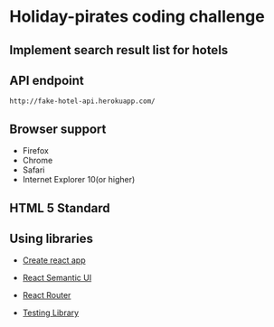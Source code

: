 # Holiday-pirates coding challenge

## Implement search result list for hotels

## API endpoint

```
http://fake-hotel-api.herokuapp.com/
```

## Browser support

- Firefox
- Chrome
- Safari
- Internet Explorer 10(or higher)

## HTML 5 Standard

## Using libraries

- [Create react app](https://github.com/facebook/create-react-app)

- [React Semantic UI](https://react.semantic-ui.com/usage)

- [React Router](https://reacttraining.com/react-router/web/guides/quick-start)

- [Testing Library](https://testing-library.com/)
